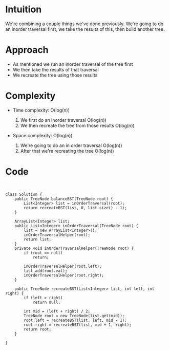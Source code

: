 # Intuition
We're combining a couple things we've done previously. We're going to do an inorder traversal first, we take the results of this, then build another tree.

# Approach
- As mentioned we run an inorder traversal of the tree first
- We then take the results of that traversal
- We recreate the tree using those results

# Complexity
- Time complexity: O(log(n))
    1. We first do an inorder traversal O(log(n))
    2. We then recreate the tree from those results O(log(n))

- Space complexity: O(log(n))
    1. We're going to do an in order traversal O(log(n))
    2. After that we're recreating the tree O(log(n))

# Code
```


class Solution {
    public TreeNode balanceBST(TreeNode root) {
        List<Integer> list = inOrderTraversal(root);
        return recreateBST(list, 0, list.size() - 1);
    }

    ArrayList<Integer> list;
    public List<Integer> inOrderTraversal(TreeNode root) {
        list = new ArrayList<Integer>();
        inOrderTraversalHelper(root);
        return list;
    }
    private void inOrderTraversalHelper(TreeNode root) {
        if (root == null)
            return;
        
        inOrderTraversalHelper(root.left);
        list.add(root.val);
        inOrderTraversalHelper(root.right);
    }

    public TreeNode recreateBST(List<Integer> list, int left, int right) {
        if (left > right)
            return null;

        int mid = (left + right) / 2;
        TreeNode root = new TreeNode(list.get(mid));
        root.left = recreateBST(list, left, mid - 1);
        root.right = recreateBST(list, mid + 1, right);
        return root;
    }
    
}
```